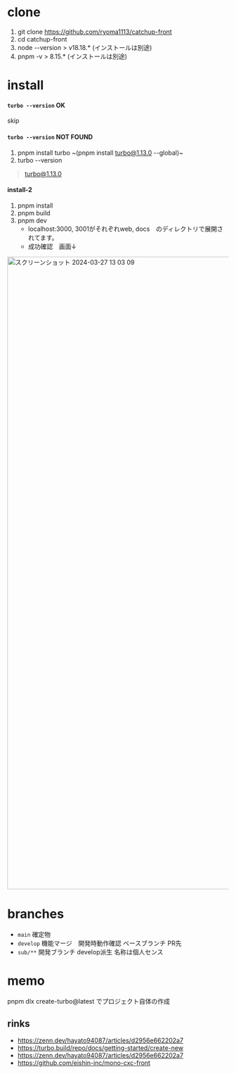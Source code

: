 # clone
1. git clone https://github.com/ryoma1113/catchup-front
2. cd catchup-front
3. node --version > v18.18.* (インストールは別途)
4. pnpm -v > 8.15.* (インストールは別途)

# install
#### `turbo --version` OK
skip

#### `turbo --version` NOT FOUND
1. pnpm install turbo ~(pnpm install turbo@1.13.0 --global)~
2. turbo --version
  > turbo@1.13.0

#### install-2
1. pnpm install
2. pnpm build
3. pnpm dev
   - localhost:3000, 3001がそれぞれweb, docs　のディレクトリで展開されてます。
   - 成功確認　画面↓
<img width="1438" alt="スクリーンショット 2024-03-27 13 03 09" src="https://github.com/ryoma1113/catchup-front/assets/114886327/f678c7d8-91d9-4261-886e-c3ed60f7eab0">

# branches
- `main` 確定物
- `develop` 機能マージ　開発時動作確認 ベースブランチ PR先
- `sub/**` 開発ブランチ develop派生 名称は個人センス

# memo
pnpm dlx create-turbo@latest でプロジェクト自体の作成

## rinks
- https://zenn.dev/hayato94087/articles/d2956e662202a7
- https://turbo.build/repo/docs/getting-started/create-new
- https://zenn.dev/hayato94087/articles/d2956e662202a7
- https://github.com/eishin-inc/mono-cxc-front
